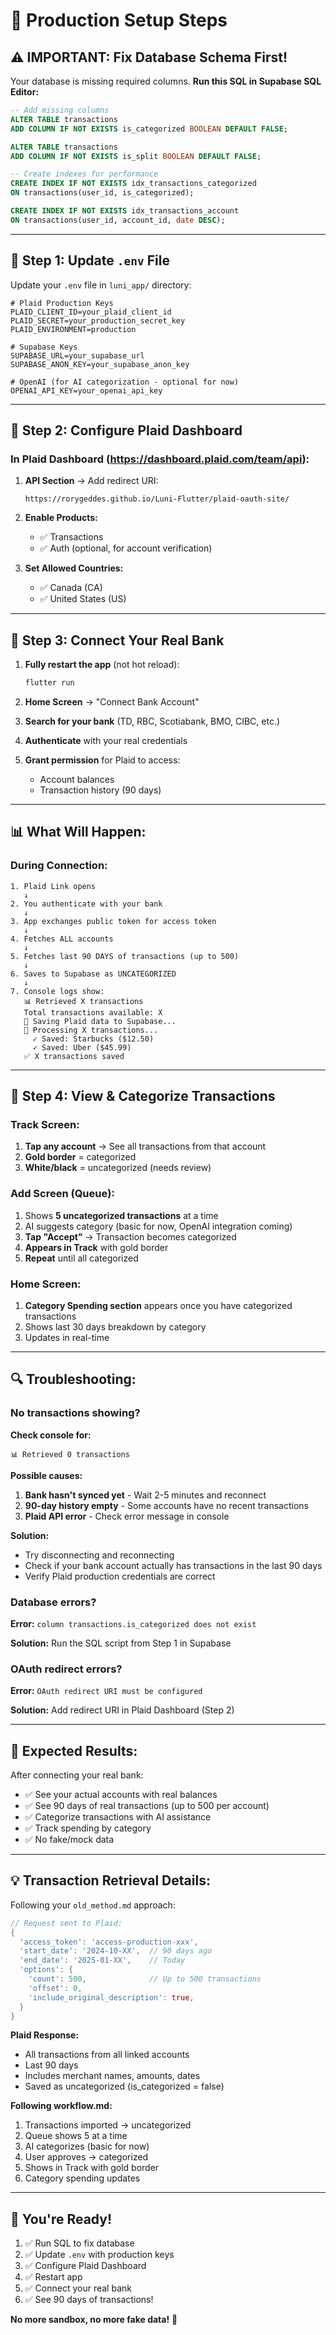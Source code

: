 # 🚀 Production Setup Steps

## ⚠️ **IMPORTANT: Fix Database Schema First!**

Your database is missing required columns. **Run this SQL in Supabase SQL Editor:**

```sql
-- Add missing columns
ALTER TABLE transactions 
ADD COLUMN IF NOT EXISTS is_categorized BOOLEAN DEFAULT FALSE;

ALTER TABLE transactions 
ADD COLUMN IF NOT EXISTS is_split BOOLEAN DEFAULT FALSE;

-- Create indexes for performance
CREATE INDEX IF NOT EXISTS idx_transactions_categorized 
ON transactions(user_id, is_categorized);

CREATE INDEX IF NOT EXISTS idx_transactions_account 
ON transactions(user_id, account_id, date DESC);
```

---

## 📝 **Step 1: Update `.env` File**

Update your `.env` file in `luni_app/` directory:

```env
# Plaid Production Keys
PLAID_CLIENT_ID=your_plaid_client_id
PLAID_SECRET=your_production_secret_key
PLAID_ENVIRONMENT=production

# Supabase Keys
SUPABASE_URL=your_supabase_url
SUPABASE_ANON_KEY=your_supabase_anon_key

# OpenAI (for AI categorization - optional for now)
OPENAI_API_KEY=your_openai_api_key
```

---

## 🔄 **Step 2: Configure Plaid Dashboard**

### **In Plaid Dashboard (https://dashboard.plaid.com/team/api):**

1. **API Section** → Add redirect URI:
   ```
   https://rorygeddes.github.io/Luni-Flutter/plaid-oauth-site/
   ```

2. **Enable Products:**
   - ✅ Transactions
   - ✅ Auth (optional, for account verification)

3. **Set Allowed Countries:**
   - ✅ Canada (CA)
   - ✅ United States (US)

---

## 🏦 **Step 3: Connect Your Real Bank**

1. **Fully restart the app** (not hot reload):
   ```bash
   flutter run
   ```

2. **Home Screen** → "Connect Bank Account"

3. **Search for your bank** (TD, RBC, Scotiabank, BMO, CIBC, etc.)

4. **Authenticate** with your real credentials

5. **Grant permission** for Plaid to access:
   - Account balances
   - Transaction history (90 days)

---

## 📊 **What Will Happen:**

### **During Connection:**
```
1. Plaid Link opens
   ↓
2. You authenticate with your bank
   ↓
3. App exchanges public token for access token
   ↓
4. Fetches ALL accounts
   ↓
5. Fetches last 90 DAYS of transactions (up to 500)
   ↓
6. Saves to Supabase as UNCATEGORIZED
   ↓
7. Console logs show:
   📊 Retrieved X transactions
   Total transactions available: X
   💾 Saving Plaid data to Supabase...
   📝 Processing X transactions...
     ✓ Saved: Starbucks ($12.50)
     ✓ Saved: Uber ($45.99)
   ✅ X transactions saved
```

---

## 🎯 **Step 4: View & Categorize Transactions**

### **Track Screen:**
1. **Tap any account** → See all transactions from that account
2. **Gold border** = categorized
3. **White/black** = uncategorized (needs review)

### **Add Screen (Queue):**
1. Shows **5 uncategorized transactions** at a time
2. AI suggests category (basic for now, OpenAI integration coming)
3. **Tap "Accept"** → Transaction becomes categorized
4. **Appears in Track** with gold border
5. **Repeat** until all categorized

### **Home Screen:**
1. **Category Spending section** appears once you have categorized transactions
2. Shows last 30 days breakdown by category
3. Updates in real-time

---

## 🔍 **Troubleshooting:**

### **No transactions showing?**

**Check console for:**
```
📊 Retrieved 0 transactions
```

**Possible causes:**
1. **Bank hasn't synced yet** - Wait 2-5 minutes and reconnect
2. **90-day history empty** - Some accounts have no recent transactions
3. **Plaid API error** - Check error message in console

**Solution:**
- Try disconnecting and reconnecting
- Check if your bank account actually has transactions in the last 90 days
- Verify Plaid production credentials are correct

### **Database errors?**

**Error:** `column transactions.is_categorized does not exist`

**Solution:** Run the SQL script from Step 1 in Supabase

### **OAuth redirect errors?**

**Error:** `OAuth redirect URI must be configured`

**Solution:** Add redirect URI in Plaid Dashboard (Step 2)

---

## 📱 **Expected Results:**

After connecting your real bank:
- ✅ See your actual accounts with real balances
- ✅ See 90 days of real transactions (up to 500 per account)
- ✅ Categorize transactions with AI assistance
- ✅ Track spending by category
- ✅ No fake/mock data

---

## 💡 **Transaction Retrieval Details:**

Following your `old_method.md` approach:

```dart
// Request sent to Plaid:
{
  'access_token': 'access-production-xxx',
  'start_date': '2024-10-XX',  // 90 days ago
  'end_date': '2025-01-XX',    // Today
  'options': {
    'count': 500,              // Up to 500 transactions
    'offset': 0,
    'include_original_description': true,
  }
}
```

**Plaid Response:**
- All transactions from all linked accounts
- Last 90 days
- Includes merchant names, amounts, dates
- Saved as uncategorized (is_categorized = false)

**Following workflow.md:**
1. Transactions imported → uncategorized
2. Queue shows 5 at a time
3. AI categorizes (basic for now)
4. User approves → categorized
5. Shows in Track with gold border
6. Category spending updates

---

## 🎉 **You're Ready!**

1. ✅ Run SQL to fix database
2. ✅ Update `.env` with production keys
3. ✅ Configure Plaid Dashboard
4. ✅ Restart app
5. ✅ Connect your real bank
6. ✅ See 90 days of transactions!

**No more sandbox, no more fake data!** 🚀

